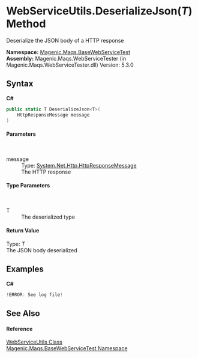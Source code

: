 # WebServiceUtils.DeserializeJson(*T*) Method 
 

Deserialize the JSON body of a HTTP response

**Namespace:**&nbsp;<a href="MAQS_5/WebServices_AUTOGENERATED/Magenic-Maqs-BaseWebServiceTest_Namespace">Magenic.Maqs.BaseWebServiceTest</a><br />**Assembly:**&nbsp;Magenic.Maqs.WebServiceTester (in Magenic.Maqs.WebServiceTester.dll) Version: 5.3.0

## Syntax

**C#**<br />
``` C#
public static T DeserializeJson<T>(
	HttpResponseMessage message
)

```


#### Parameters
&nbsp;<dl><dt>message</dt><dd>Type: <a href="http://msdn2.microsoft.com/en-us/library/hh159046" target="_blank">System.Net.Http.HttpResponseMessage</a><br />The HTTP response</dd></dl>

#### Type Parameters
&nbsp;<dl><dt>T</dt><dd>The deserialized type</dd></dl>

#### Return Value
Type: *T*<br />The JSON body deserialized

## Examples

**C#**<br />
``` C#
!ERROR: See log file!
```


## See Also


#### Reference
<a href="MAQS_5/WebServices_AUTOGENERATED/WebServiceUtils_Class">WebServiceUtils Class</a><br /><a href="MAQS_5/WebServices_AUTOGENERATED/Magenic-Maqs-BaseWebServiceTest_Namespace">Magenic.Maqs.BaseWebServiceTest Namespace</a><br />